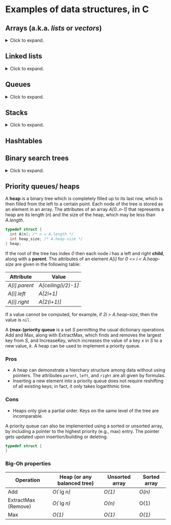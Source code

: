 # Examples of data structures, in C

## Arrays (a.k.a. _lists_ or _vectors_) 
<details>
<summary>Click to expand. </summary>

An __array__ is a data structure consisting of a list of __elements__ of the same type, for example integers, floats, or characters.  A character array is sometimes referred to as a __string__.  An array's length _n_ is fixed, except for in the case of a __dynamic array__, which doubles in length when the number of elements assigned to it has exceeded _n_.  Elements of an array are given by their __index__, or position in the array.  In C, indices begin at 0.  In other languages indices can begin at 1.  An array may be sorted or unsorted.
```c
/* Prompts the user to create an array of digits from 0 to 9 of size ARRAY_SIZE_n 
*/
/* PREAMBLE MATERIAL */
#define ARRAY_SIZE_n 10 /* In this example I've decided n=10. */
int main(void)
{
  /* Local definitions */
  int exampleArray[ARRAY_SIZE_n]; /* Defines the array exampleArray with size ARRAY_SIZE_n */
  int i;
  /* Gather input from the user */
  for (i = 0; i < ARRAY_SIZE_n; i++)
    printf"Enter a digit from 0 to 9"; /* Prompts the user for an entry of the array */
      /* THEN VERIFY THE USER'S INPUT */
    scanf("%d", &exampleArray[i]); /* Assigns the user's input value to exampleArray[i] */
  /* PRINT THE ARRAY */
  return 0;
} /* main */
```
### Pros 
* Constant-time access, as long as the address of an element is known.  
* Efficient storage, since no formatting data or pointers are associated.  
* Memory locality, i.e., elements are next to each other in memory.  
* Unsorted arrays: fast for maintenance (e.g., add, remove) operations. 
### Cons 
* Unsorted arrays: slow for search operations (e.g., successor/predecessor, minimum/maximum). 
### Big-Oh properties of basic operations (e.g., find, add, remove)
Operation | Unsorted | Sorted
--------- | -------- | ------
Find | _O(n)_ | _O(_ log _n)_
Add | _O(1)_ | _O(n)_
Remove | _O(1)_ | _O(n)_
Successor | _O(n)_ | _O(1)_
Predecessor | _O(n)_ | _O(1)_
Min | _O(n)_ | _O(1)_
Max | _O(n)_ | _O(1)_

__Question:__ Why is deletion _O(1)_ for unsorted lists?
</details>

## Linked lists
<details>
<summary>Click to expand. </summary>

A __linked list__ is an array with an additional structure, such that each element can have at least one pointer to another element or elements in the array.  In a __singly-linked__ list, each element (besides the last) contains a pointer to the next element in the array.  In a __doubly-linked__ list, each element (besides the first), in addition, has a pointer to its predecessor.  
```c
typedef struct { /* Linked lists are not predefined data types the way arrays are. */ 
} 
```
### Pros 
* For large lists, pointers to data are often faster to move and manipulate than the data itself.  
* Insertion and deletion becomes more efficient than for unlinked lists.
### Cons 
* To associate pointers to data takes more memory. 
### Big-Oh properties of basic operations (e.g., find, add, remove)
(_n_ = no. of elements in the array)

Operation | Unsorted | Sorted
--------- | -------- | ------
Find | _O(n)_ | _O(n)_
Add | _O(1)_ | _O(n)_
Remove | _O(n)_ (singly-); _O(1)_ (doubly-) | _O(n)_ (singly-); _O(1)_ (doubly-)
Successor | _O(n)_ | _O(1)_
Predecessor | _O(n)_ | _O(n)_ (singly-); _O(1)_ (doubly-) 
Min | _O(n)_ | _O(1)_
Max | _O(n)_ | _O(1)_

__Questions:__ 
1. Why isn't the search operation _O(_ log _n)_ for sorted linked lists?
1. Why is deletion _O(n)_ for unsorted singly-linked lists?
1. Why is deletion _O(1)_ for sorted doubly-linked lists?
1. Why is max _O(1)_ for unsorted singly-linked lists?
</details>

## Queues
<details>
<summary>Click to expand. </summary>

A __queue__ is a container structure in which data is accessed in the order in which it was stored.  In other words, it is a set whose Remove (__Dequeue__) operation satisifies "first in, first out" (FIFO).  The Add operation is called __Enqueue__.  A queue can be implemented using an doubly-linked list _Q_ with attributes _Q.head_ and _Q.tail_.  
```c
typedef struct {
} 
```
### Pros
* Not necessary to predetermine its size.
### Cons
</details>

## Stacks
<details>
<summary>Click to expand. </summary>

A __stack__ is a container structure in which data is accessed in the reverse order in which it was stored.  In other words, data accessed is independent of content and satisfies "last in, first out" (LIFO).  One way to implement a stack is using an unsorted array of fixed size.
```c 
typedef struct {
}
```
### Pros
* Used in backtracking.
### Cons
* Use by programming languages presents security issues.
</details>

## Hashtables

## Binary search trees
<details>
<summary>Click to expand. </summary>

A __binary search tree__ is a binary tree with a unique labelling such that for any __node__ (vertex) with key _x_, all nodes to the left of _x_ have key values strictly less than _x_ and all nodes to the right have key values strictly larger than _x_.  Basic dictionary operations on a binary search tree are proportional the the height _h_ of the tree.  In a worst-case scenario, the tree may consist of a single chain and _h=n_, the total number of nodes on the tree.  However, it can be shown that the expected height of a randomly built binary search tree is proportional to lg _n_.
```c
/* Type declaration for a binary search tree 
*/
```
### Pros
### Cons
### Big-Oh properties 
(_h_ = height of the tree; between lg _n_ and _n_)

Operation | Worst time
--------- | ----------
Find | _O(h)_ 
Add | _O(h)_ 
Remove | _O(h)_  
Successor | _O(h)_ 
Predecessor | _O(h)_ 
Min | _O(h)_ 
Max | _O(h)_ 
</details>

## Priority queues/ heaps
A __heap__ is a binary tree which is completely filled up to its last row, which is then filled from the left to a certain point.  Each node  of the tree is stored as an element in an array.  The attributes of an array _A[0..n-1]_ that represents a heap are its length (_n_) and the size of the heap, which may be less than _A.length_.  
```c
typedef struct {
  int A[n]; /* n = A.length */
  int heap_size; /* A.heap-size */
} heap;  
```
If the root of the tree has index _0_ then each node _i_ has a left and right __child__, along with a __parent__.  The attributes of an element _A[i]_ for _0 <= i < A.heap-size_ are given in the following table:

Attribute | Value
----------|------
_A[i].parent_ | _A[ceiling(i/2)-1]_
_A[i].left_ | _A[2i+1]_
_A[i].right_ | _A[2(i+1)]_

If a value cannot be computed, for example, if _2i > A.heap-size_, then the value is `nil`.

A __(max-)priority queue__ is a set _S_ permitting the usual dictionary operations Add and Max, along with ExtractMax, which finds and removes the largest key from _S_, and IncreaseKey, which increases the value of a key _x_ in _S_ to a new value, _k_.  A heap can be used to implement a priority queue.  
### Pros
* A heap can demonstrate a hierchary structure among data without using pointers.  The attributes `parent`, `left`, and `right` are all given by formulas.
* Inserting a new element into a priority queue does not require reshifting of all existing keys; in fact, it only takes logarithmic time.  
### Cons
* Heaps only give a partial order.  Keys on the same level of the tree are incomparable.

A priority queue can also be implemented using a sorted or unsorted array, by including a pointer to the highest priority (e.g., max) entry.  The pointer gets updated upon insertion/building or deleting.
```c
typedef struct {
}
```
### Big-Oh properties 
Operation | Heap (or any balanced tree) | Unsorted array | Sorted array
--------- | --------------------------- | -------------- | ------------
Add | _O(_ lg _n)_ | _O(1)_ | _O(n)_
ExtractMax (Remove) | _O(_ lg _n)_ | _O(n)_ | O(1)   
Max | _O(1)_ | _O(1)_ | _O(1)_
